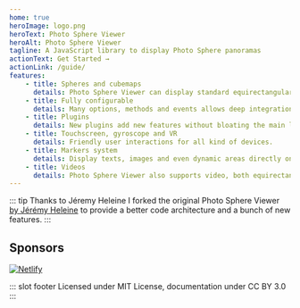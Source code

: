 ```yaml
---
home: true
heroImage: logo.png
heroText: Photo Sphere Viewer
heroAlt: Photo Sphere Viewer
tagline: A JavaScript library to display Photo Sphere panoramas
actionText: Get Started →
actionLink: /guide/
features:
    - title: Spheres and cubemaps
      details: Photo Sphere Viewer can display standard equirectangular panoramas and also cubemaps.
    - title: Fully configurable
      details: Many options, methods and events allows deep integration in your website/app.
    - title: Plugins
      details: New plugins add new features without bloating the main library.
    - title: Touchscreen, gyroscope and VR
      details: Friendly user interactions for all kind of devices.
    - title: Markers system
      details: Display texts, images and even dynamic areas directly on your photos.
    - title: Videos
      details: Photo Sphere Viewer also supports video, both equirectangular and cubemaps.
---
```


<Announcements/>

::: tip Thanks to Jéremy Heleine
I forked the original Photo Sphere Viewer [by Jérémy Heleine](http://jeremyheleine.me) to provide a better code architecture and a bunch of new features.
:::

<div class="sponsors">

## Sponsors

[![Netlify](https://www.netlify.com/v3/img/components/full-logo-light.svg)](https://www.netlify.com)

</div>

::: slot footer
Licensed under MIT License, documentation under CC BY 3.0
:::
